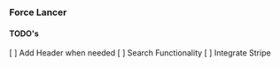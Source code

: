 ### Force Lancer


#### TODO's

[ ] Add Header when needed
[ ] Search Functionality 
[ ] Integrate Stripe
